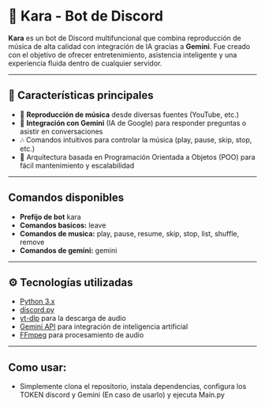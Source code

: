 # 🤖 Kara - Bot de Discord

**Kara** es un bot de Discord multifuncional que combina reproducción de música de alta calidad con integración de IA gracias a **Gemini**. Fue creado con el objetivo de ofrecer entretenimiento, asistencia inteligente y una experiencia fluida dentro de cualquier servidor.

---

## 🚀 Características principales

- 🎵 **Reproducción de música** desde diversas fuentes (YouTube, etc.)
- 💬 **Integración con Gemini** (IA de Google) para responder preguntas o asistir en conversaciones
- 🎶 Comandos intuitivos para controlar la música (play, pause, skip, stop, etc.)
- 🧠 Arquitectura basada en Programación Orientada a Objetos (POO) para fácil mantenimiento y escalabilidad

---

## Comandos disponibles

- **Prefijo de bot** kara
- **Comandos basicos:** leave
- **Comandos de musica:** play, pause, resume, skip, stop, list, shuffle, remove
- **Comandos de gemini:** gemini

---

## ⚙️ Tecnologías utilizadas

- [Python 3.x](https://www.python.org/)
- [discord.py](https://github.com/Rapptz/discord.py)
- [yt-dlp](https://github.com/yt-dlp/yt-dlp) para la descarga de audio
- [Gemini API](https://ai.google.dev/) para integración de inteligencia artificial
- [FFmpeg](https://ffmpeg.org/) para procesamiento de audio

---

## Como usar: 

- Simplemente clona el repositorio, instala dependencias, configura los TOKEN discord y Gemini (En caso de usarlo) y ejecuta Main.py